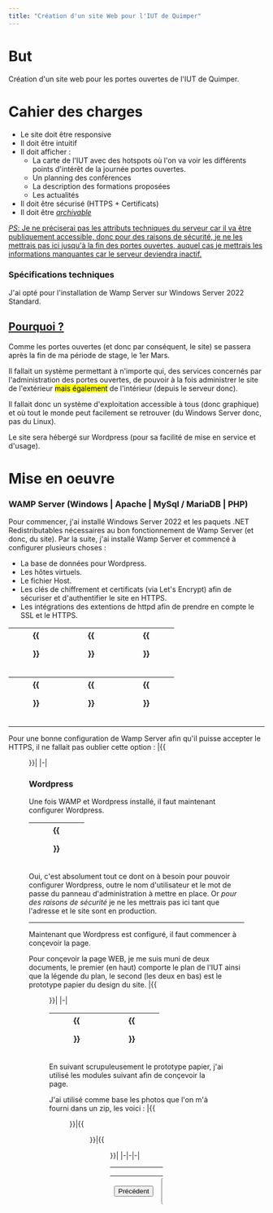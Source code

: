 ```yaml
---
title: "Création d'un site Web pour l'IUT de Quimper"
---
```

# But
Création d'un site web pour les portes ouvertes de l'IUT de Quimper.
# Cahier des charges
* Le site doit être responsive
* Il doit être intuitif
* Il doit afficher :
    * La carte de l'IUT avec des hotspots où l'on va voir les différents points d'intérêt de la journée portes ouvertes.
    * Un planning des conférences
    * La description des formations proposées
    * Les actualités
* Il doit être sécurisé (HTTPS + Certificats)
* Il doit être *<u>archivable</u>*

<u>*PS*: Je ne préciserai pas les attributs techniques du serveur car il va être publiquement accessible, donc pour des raisons de sécurité, je ne les mettrais pas ici jusqu'à la fin des portes ouvertes, auquel cas je mettrais les informations manquantes car le serveur deviendra inactif.</u>
### Spécifications techniques
J'ai opté pour l'installation de Wamp Server sur Windows Server 2022 Standard.

## <u>Pourquoi ?</u>

Comme les portes ouvertes (et donc par conséquent, le site) se passera après la fin de ma période de stage, le 1er Mars. 

Il fallait un système permettant à n'importe qui, des services concernés par l'administration des portes ouvertes, de pouvoir à la fois administrer le site de l'extérieur <mark>mais également</mark> de l'intérieur (depuis le serveur donc).

Il fallait donc un système d'exploitation accessible à tous (donc graphique) et où tout le monde peut facilement se retrouver (du Windows Server donc, pas du Linux).

Le site sera hébergé sur Wordpress (pour sa facilité de mise en service et d'usage).
# Mise en oeuvre
### WAMP Server (Windows | Apache | MySql / MariaDB | PHP)
Pour commencer, j'ai installé Windows Server 2022 et les paquets .NET Redistributables nécessaires au bon fonctionnement de Wamp Server (et donc, du site).
Par la suite, j'ai installé Wamp Server et commencé à configurer plusieurs choses :
- La base de données pour Wordpress.
- Les hôtes virtuels.
- Le fichier Host.
- Les clés de chiffrement et certificats (via Let's Encrypt) afin de sécuriser et d'authentifier le site en HTTPS.
- Les intégrations des extentions de httpd afin de prendre en compte le SSL et le HTTPS.

|{{<figure src="https://vhascoet-pro.github.io/portfolio-bts.github.io/pics/RDS2/JPO/cap_bdd.png" alt="Base de donnée de wordpress intégrée via PhPmyAdmin" position="center" style="border-radius: 8px;" caption="La Base de Données *wordpress* intégrée via phpmyadmin" captionPosition="right" captionStyle="color: black;" height="400" width="400">}}|{{<figure src="https://vhascoet-pro.github.io/portfolio-bts.github.io/pics/RDS2/JPO/cap_vhosts.png" alt="Configuration des hôtes virtuels" position="center" style="border-radius: 8px;" caption="Configuration des hôtes virtuels" captionPosition="right" captionStyle="color: black;" height="400" width="400">}}|{{<figure src="https://vhascoet-pro.github.io/portfolio-bts.github.io/pics/RDS2/JPO/cap_hosts.png" alt="Description du fichier Hosts" position="center" style="border-radius: 8px;" caption="Le fichier Hosts modifié (avec censure *temporaire* de l'adresse IP)" captionPosition="right" captionStyle="color: black;" height="400" width="400">}}|
|-|-|-|

|{{<figure src="https://vhascoet-pro.github.io/portfolio-bts.github.io/pics/RDS2/JPO/cap_SSL.png" alt="Description des hôtes virtuels pour le SSL" position="center" style="border-radius: 8px;" caption="Description des hôtes virtuels pour le SSL et le HTTPS" captionPosition="right" captionStyle="color: black;" height="400" width="400">}}|{{<figure src="https://vhascoet-pro.github.io/portfolio-bts.github.io/pics/RDS2/JPO/WP-encrypt/cap_pemfiles.png" alt="Fichiers PEM pour le chiffrement du site" position="center" style="border-radius: 8px;" caption="Les fichiers **PEM** pour la clé et le certificat du site" captionPosition="right" captionStyle="color: black;" height="400" width="400">}}|{{<figure src="https://vhascoet-pro.github.io/portfolio-bts.github.io/pics/RDS2/JPO/WP-encrypt/cap_encrypt.png" alt="Photo présentant le menu principal de l'application Let's Encrypt" position="center" style="border-radius: 8px;" caption="Capture d'écran du menu principal de l'application Let's Encrypt" captionPosition="right" captionStyle="color: black;" height="400" width="400">}}|
|-|-|-|
***
Pour une bonne configuration de Wamp Server afin qu'il puisse accepter le HTTPS, il ne fallait pas oublier cette option :
|{{<figure src="https://vhascoet-pro.github.io/portfolio-bts.github.io/pics/RDS2/JPO/cap_wampHTTPS.png" alt="Capture représentant le sous menu de WAMPServer, il montre ces deux options : 1) Wampserver prêt pour supporter https. 2) Autoriser HTTPS pour localhost" position="center" style="border-radius: 8px;" caption="Les deux options nécessaires au bon fonctionnement de l'HTTPS" captionPosition="right" captionStyle="color: black;">}}|
|-|
### Wordpress
Une fois WAMP et Wordpress installé, il faut maintenant configurer Wordpress.

|{{<figure src="https://vhascoet-pro.github.io/portfolio-bts.github.io/pics/RDS2/JPO/cap_wp-config.png" alt="Capture d'écran de la configuration de la base de donnée sur les fichiers de configurations de wordpress. Ici, on y voit toutess les informations générales du site (Nom de la base de données / mot de passe de celle-ci : nom d'hôte de la base de donnée : ici localhost car elle est sur le même ordinateur / l'encodage de la base de donnée)" position="center" style="border-radius: 8px;" caption="Capture d'écran du fichier de configuration de wp-config (Configuration de Wordpress)" captionPosition="right" captionStyle="color: black;" height="400" width="400">}}|
|-|
Oui, c'est absolument tout ce dont on à besoin pour pouvoir configurer Wordpress, outre le nom d'utilisateur et le mot de passe du panneau d'administration à mettre en place. Or *pour des raisons de sécurité* je ne les mettrais pas ici tant que l'adresse et le site sont en production.
***
Maintenant que Wordpress est configuré, il faut commencer à conçevoir la page.

Pour conçevoir la page WEB, je me suis muni de deux documents, le premier (en haut) comporte le plan de l'IUT ainsi que la légende du plan, le second (les deux en bas) est le prototype papier du design du site.
|{{<figure src="https://vhascoet-pro.github.io/portfolio-bts.github.io/pics/RDS2/JPO/WP-conception/JPO_plan.png" alt="" position="center" style="border-radius: 8px;" caption="" captionPosition="right" captionStyle="color: black;" height="640" width="240">}}|
|-|

|{{<figure src="https://vhascoet-pro.github.io/portfolio-bts.github.io/pics/RDS2/JPO/WP-conception/JPO_proto1.png" alt="" position="center" style="border-radius: 8px;" caption="Prototype du Design / Page 1" captionPosition="right" captionStyle="color: black;" height="640" width="240">}}|{{<figure src="https://vhascoet-pro.github.io/portfolio-bts.github.io/pics/RDS2/JPO/WP-conception/JPO_proto2.png" alt="" position="center" style="border-radius: 8px;" caption="Prototype de design / Page 2" captionPosition="right" captionStyle="color: black;" height="640" width="240">}}|
|-|-|

En suivant scrupuleusement le prototype papier, j'ai utilisé les modules suivant afin de conçevoir la page.

J'ai utilisé comme base les photos que l'on m'à fourni dans un zip, les voici :
|{{<figure src="https://vhascoet-pro.github.io/portfolio-bts.github.io/pics/RDS2/JPO/WP-conception/JPO_banner.png" alt="" position="center" style="border-radius: 8px;" caption="Bannière des portes ouvertes" captionPosition="right" captionStyle="color: black;">}}|{{<figure src="https://vhascoet-pro.github.io/portfolio-bts.github.io/pics/RDS2/JPO/WP-conception/JPO_planmod.png" alt="" position="center" style="border-radius: 8px;" caption="Plan de l'IUT sans légende" captionPosition="right" captionStyle="color: black;">}}|{{<figure src="https://vhascoet-pro.github.io/portfolio-bts.github.io/pics/RDS2/JPO/WP-conception/JPO_planning.PNG" alt="" position="center" style="border-radius: 8px;" caption="Planning des conférences lors de la journée portes ouvertes" captionPosition="right" captionStyle="color: black;">}}|
|-|-|-|
***
|<button onclick="window.location.href='https://vhascoet-pro.github.io/portfolio-bts.github.io/rds2/rds2_4';">Précédent</button>|<button onclick="window.location.href='https://vhascoet-pro.github.io/portfolio-bts.github.io'">Retour à l'accueil</button>|
|-|-|